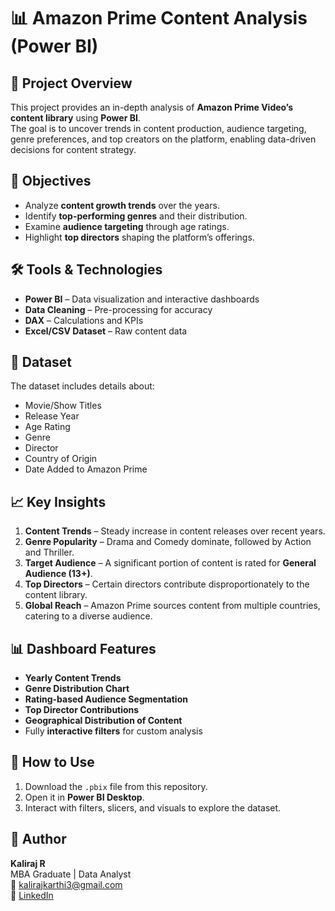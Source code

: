 # 📊 Amazon Prime Content Analysis (Power BI)

## 📌 Project Overview
This project provides an in-depth analysis of **Amazon Prime Video’s content library** using **Power BI**.  
The goal is to uncover trends in content production, audience targeting, genre preferences, and top creators on the platform, enabling data-driven decisions for content strategy.

## 🎯 Objectives
- Analyze **content growth trends** over the years.
- Identify **top-performing genres** and their distribution.
- Examine **audience targeting** through age ratings.
- Highlight **top directors** shaping the platform’s offerings.

## 🛠 Tools & Technologies
- **Power BI** – Data visualization and interactive dashboards
- **Data Cleaning** – Pre-processing for accuracy
- **DAX** – Calculations and KPIs
- **Excel/CSV Dataset** – Raw content data

## 📂 Dataset
The dataset includes details about:
- Movie/Show Titles
- Release Year
- Age Rating
- Genre
- Director
- Country of Origin
- Date Added to Amazon Prime

## 📈 Key Insights
1. **Content Trends** – Steady increase in content releases over recent years.
2. **Genre Popularity** – Drama and Comedy dominate, followed by Action and Thriller.
3. **Target Audience** – A significant portion of content is rated for **General Audience (13+)**.
4. **Top Directors** – Certain directors contribute disproportionately to the content library.
5. **Global Reach** – Amazon Prime sources content from multiple countries, catering to a diverse audience.

## 📊 Dashboard Features
- **Yearly Content Trends**
- **Genre Distribution Chart**
- **Rating-based Audience Segmentation**
- **Top Director Contributions**
- **Geographical Distribution of Content**
- Fully **interactive filters** for custom analysis

## 🚀 How to Use
1. Download the `.pbix` file from this repository.
2. Open it in **Power BI Desktop**.
3. Interact with filters, slicers, and visuals to explore the dataset.

## 📌 Author
**Kaliraj R**  
MBA Graduate | Data Analyst  
📧 kalirajkarthi3@gmail.com  
🔗 [LinkedIn](https://www.linkedin.com/in/kaliraj-r-3s)

